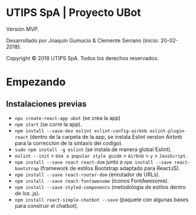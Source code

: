 # UTIPS SpA | Proyecto UBot
Versión MVP.

Desarrollado por Joaquín Gumucio & Clemente Serrano (inicio: 20-02-2018).

Copyright © 2018 UTIPS SpA. Todos los derechos reservados.

# Empezando

## Instalaciones previas

* `npx create-react-app ubot` (se crea la app)
* `npm start` (se corre la app).
* `npm install --save-dev eslint eslint-config-airbnb eslint-plugin-react` (dentro de la carpeta de la app, se instala Eslint version Airbnb para la correccion de la sintaxis del codigo).
* `sudo npm install -g eslint` (se instala de manera global Eslint).
* `eslint --init` > `Use a popular style guide` > `Airbnb` > `y` > `JavaScript`.
* `npm install --save react react-dom` junto a `npm install --save react-bootstrap` (framework de estilos Bootstrap adaptado para ReactJS).
* `npm install --save react-router-dom` (enrutador de URLs).
* `npm install --save react-fontawesome` (iconos FontAwesome).
* `npm install --save styled-components` (metodologia de estilos dentro de los .js).
* `npm install react-simple-chatbot --save` (paquete con algunas bases para construir el chatbot).